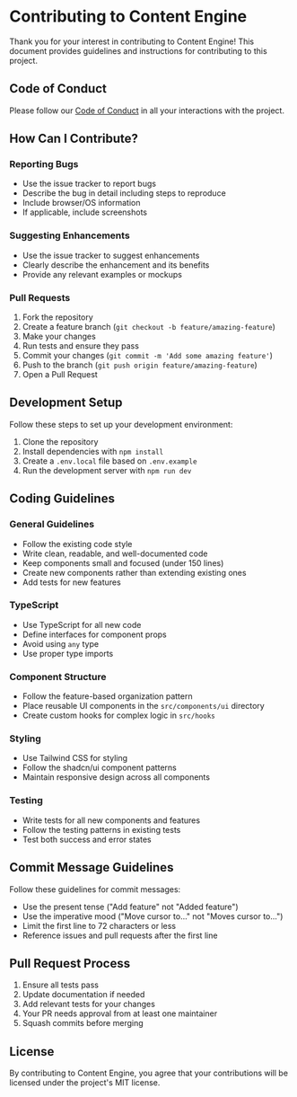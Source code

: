 
# Contributing to Content Engine

Thank you for your interest in contributing to Content Engine! This document provides guidelines and instructions for contributing to this project.

## Code of Conduct

Please follow our [Code of Conduct](CODE_OF_CONDUCT.md) in all your interactions with the project.

## How Can I Contribute?

### Reporting Bugs

- Use the issue tracker to report bugs
- Describe the bug in detail including steps to reproduce
- Include browser/OS information
- If applicable, include screenshots

### Suggesting Enhancements

- Use the issue tracker to suggest enhancements
- Clearly describe the enhancement and its benefits
- Provide any relevant examples or mockups

### Pull Requests

1. Fork the repository
2. Create a feature branch (`git checkout -b feature/amazing-feature`)
3. Make your changes
4. Run tests and ensure they pass
5. Commit your changes (`git commit -m 'Add some amazing feature'`)
6. Push to the branch (`git push origin feature/amazing-feature`)
7. Open a Pull Request

## Development Setup

Follow these steps to set up your development environment:

1. Clone the repository
2. Install dependencies with `npm install`
3. Create a `.env.local` file based on `.env.example`
4. Run the development server with `npm run dev`

## Coding Guidelines

### General Guidelines

- Follow the existing code style
- Write clean, readable, and well-documented code
- Keep components small and focused (under 150 lines)
- Create new components rather than extending existing ones
- Add tests for new features

### TypeScript

- Use TypeScript for all new code
- Define interfaces for component props
- Avoid using `any` type
- Use proper type imports

### Component Structure

- Follow the feature-based organization pattern
- Place reusable UI components in the `src/components/ui` directory
- Create custom hooks for complex logic in `src/hooks`

### Styling

- Use Tailwind CSS for styling
- Follow the shadcn/ui component patterns
- Maintain responsive design across all components

### Testing

- Write tests for all new components and features
- Follow the testing patterns in existing tests
- Test both success and error states

## Commit Message Guidelines

Follow these guidelines for commit messages:

- Use the present tense ("Add feature" not "Added feature")
- Use the imperative mood ("Move cursor to..." not "Moves cursor to...")
- Limit the first line to 72 characters or less
- Reference issues and pull requests after the first line

## Pull Request Process

1. Ensure all tests pass
2. Update documentation if needed
3. Add relevant tests for your changes
4. Your PR needs approval from at least one maintainer
5. Squash commits before merging

## License

By contributing to Content Engine, you agree that your contributions will be licensed under the project's MIT license.
